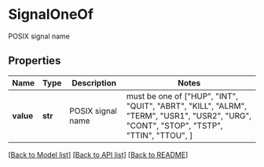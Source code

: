 # SignalOneOf

POSIX signal name

## Properties
Name | Type | Description | Notes
------------ | ------------- | ------------- | -------------
**value** | **str** | POSIX signal name |  must be one of ["HUP", "INT", "QUIT", "ABRT", "KILL", "ALRM", "TERM", "USR1", "USR2", "URG", "CONT", "STOP", "TSTP", "TTIN", "TTOU", ]

[[Back to Model list]](../README.md#documentation-for-models) [[Back to API list]](../README.md#documentation-for-api-endpoints) [[Back to README]](../README.md)


